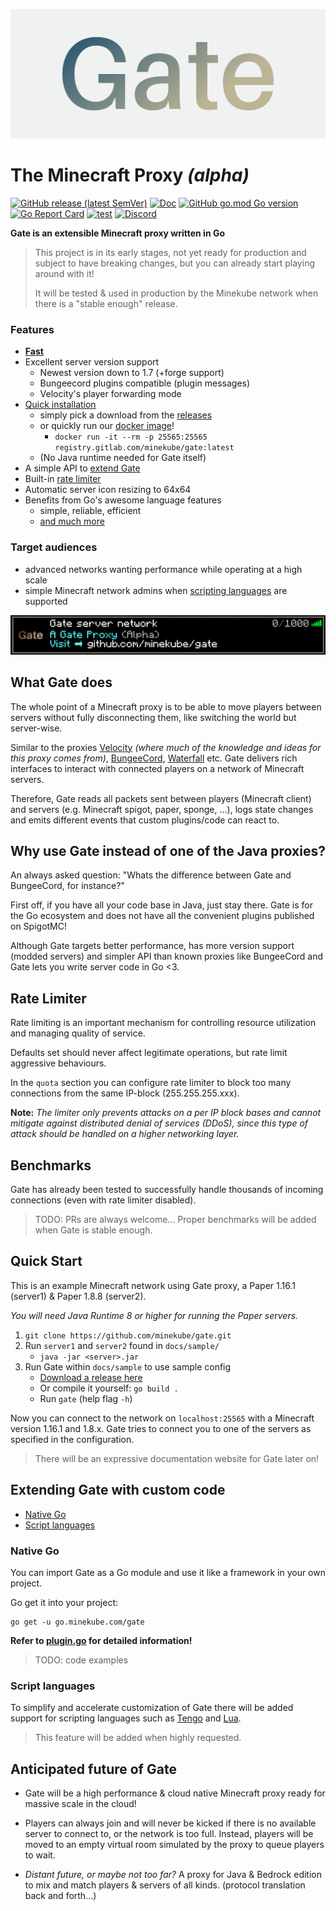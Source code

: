 ![Logo](docs/images/cover3.png)

# The Minecraft Proxy _(alpha)_

[![GitHub release (latest SemVer)](https://img.shields.io/github/v/release/minekube/gate?sort=semver)](https://github.com/minekube/gate/releases)
[![Doc](https://img.shields.io/badge/go.dev-reference-007d9c?logo=go)](https://pkg.go.dev/go.minekube.com/gate)
[![GitHub go.mod Go version](https://img.shields.io/github/go-mod/go-version/minekube/gate?logo=go)](https://golang.org/doc/devel/release.html)
[![Go Report Card](https://goreportcard.com/badge/go.minekube.com/gate)](https://goreportcard.com/report/go.minekube.com/gate)
[![test](https://github.com/minekube/gate/workflows/test/badge.svg)](https://github.com/minekube/gate/actions?query=workflow%3Atest)
[![Discord](https://img.shields.io/discord/633708750032863232?logo=discord)](https://discord.gg/6vMDqWE)

**Gate is an extensible Minecraft proxy written in Go**

> This project is in its early stages, not yet ready for production and
> subject to have breaking changes,
> but you can already start playing around with it!
>
> It will be tested & used in production by the Minekube network when
> there is a "stable enough" release.

### Features

- [**Fast**](#benchmarks)
- Excellent server version support
    - Newest version down to 1.7 (+forge support)
    - Bungeecord plugins compatible (plugin messages)
    - Velocity's player forwarding mode
- [Quick installation](#quick-start)
    - simply pick a download from the [releases](https://github.com/minekube/gate/releases)
    - or quickly run our [docker image](https://gitlab.com/minekube/gate/container_registry)!
        - `docker run -it --rm -p 25565:25565 registry.gitlab.com/minekube/gate:latest`
    - (No Java runtime needed for Gate itself)
- A simple API to [extend Gate](#extending-gate-with-custom-code)
- Built-in [rate limiter](#rate-limiter)
- Automatic server icon resizing to 64x64
- Benefits from Go's awesome language features
    - simple, reliable, efficient
    - [and much more](https://golang.org/)

### Target audiences
- advanced networks wanting performance while operating at a high scale
- simple Minecraft network admins when [scripting languages](#script-languages)
are supported

![Server list](docs/images/server-list.png)

## What Gate does

The whole point of a Minecraft proxy is to be able to
move players between servers without fully disconnecting them,
like switching the world but server-wise.

Similar to the proxies
[Velocity](https://github.com/VelocityPowered/Velocity)
_(where much of the knowledge and ideas for this proxy comes from)_,
[BungeeCord](https://github.com/SpigotMC/BungeeCord),
[Waterfall](https://github.com/PaperMC/Waterfall) etc.
Gate delivers rich interfaces to interact with connected players
on a network of Minecraft servers.

Therefore, Gate reads all packets sent between
players (Minecraft client) and servers (e.g. Minecraft spigot, paper, sponge, ...),
logs state changes and emits different events that 
custom plugins/code can react to.

## Why use Gate instead of one of the Java proxies?

An always asked question: "Whats the difference between Gate and
BungeeCord, for instance?"

First off, if you have all your code base in Java, just stay there.
Gate is for the Go ecosystem and does not have all the convenient
plugins published on SpigotMC!

Although Gate targets better performance, has more version support
(modded servers) and simpler API than known proxies like BungeeCord
and Gate lets you write server code in Go <3.

## Rate Limiter

Rate limiting is an important mechanism for controlling
resource utilization and managing quality of service.

Defaults set should never affect legitimate operations,
but rate limit aggressive behaviours.

In the `quota` section you can configure rate limiter
to block too many connections from the same IP-block (255.255.255.xxx).
    
**Note:** _The limiter only prevents attacks on a per IP block bases
and cannot mitigate against distributed denial of services (DDoS), since this type
of attack should be handled on a higher networking layer._
    
## Benchmarks

Gate has already been tested to successfully handle thousands of incoming connections
(even with rate limiter disabled).

> TODO: PRs are always welcome...
> Proper benchmarks will be added when Gate is stable enough.

## Quick Start

This is an example Minecraft network using Gate proxy,
a Paper 1.16.1 (server1) & Paper 1.8.8 (server2).

_You will need Java Runtime 8 or higher for running the Paper servers._

1. `git clone https://github.com/minekube/gate.git`
2. Run `server1` and `server2` found in `docs/sample/`
    - `java -jar <server>.jar`
3. Run Gate within `docs/sample` to use sample config
    - [Download a release here](https://github.com/minekube/gate/releases)
    - Or compile it yourself: `go build .`
    - Run `gate` (help flag `-h`)
    
Now you can connect to the network on `localhost:25565`
with a Minecraft version 1.16.1 and 1.8.x.
Gate tries to connect you to one of the servers as specified in the configuration.

> There will be an expressive documentation website for Gate later on!

## Extending Gate with custom code

- [Native Go](#native-go)
- [Script languages](#script-languages)

### Native Go

You can import Gate as a Go module and use it like a framework
in your own project.

Go get it into your project:
```
go get -u go.minekube.com/gate
```

**Refer to [plugin.go](https://github.com/minekube/gate/blob/master/pkg/proxy/plugin.go)
for detailed information!**

> TODO: code examples

### Script languages

To simplify and accelerate customization of Gate there
will be added support for scripting languages such as
[Tengo](https://github.com/d5/tengo) and
[Lua](https://github.com/yuin/gopher-lua).

> This feature will be added when highly requested.

## Anticipated future of Gate

- Gate will be a high performance & cloud native Minecraft proxy
ready for massive scale in the cloud!

- Players can always join and will never be kicked if there is
no available server to connect to, or the network is too full.
Instead, players will be moved to an empty virtual room simulated
by the proxy to queue players to wait.

- _Distant future, or maybe not too far?_ A proxy for Java & Bedrock edition to mix and match players & servers of all kinds.
(protocol translation back and forth...)
